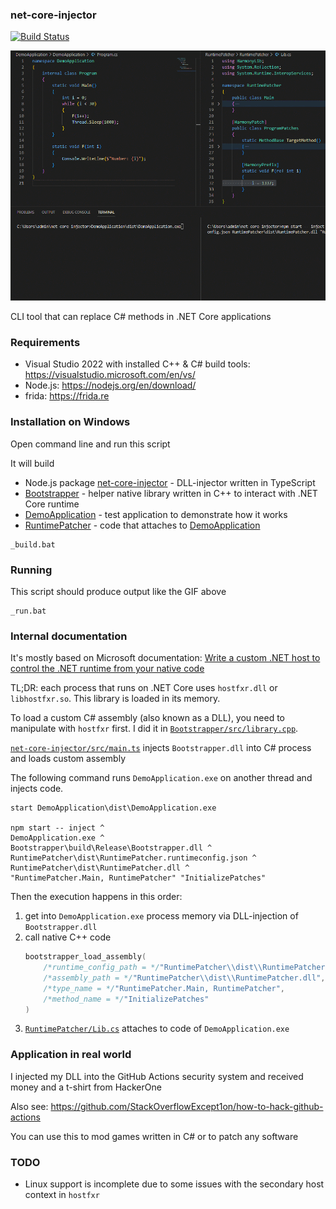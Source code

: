 ### net-core-injector


[![Build Status](https://github.com/StackOverflowExcept1on/net-core-injector/actions/workflows/ci.yml/badge.svg)](https://github.com/StackOverflowExcept1on/net-core-injector/actions/workflows/ci.yml)

![banner](assets/banner.gif)

CLI tool that can replace C# methods in .NET Core applications

### Requirements

- Visual Studio 2022 with installed C++ & C# build tools: https://visualstudio.microsoft.com/en/vs/
- Node.js: https://nodejs.org/en/download/
- frida: https://frida.re

### Installation on Windows

Open command line and run this script

It will build

- Node.js package [net-core-injector](package.json) - DLL-injector written in TypeScript
- [Bootstrapper](Bootstrapper) - helper native library written in C++ to interact with .NET Core runtime
- [DemoApplication](DemoApplication) - test application to demonstrate how it works
- [RuntimePatcher](RuntimePatcher) - code that attaches to [DemoApplication](DemoApplication)

```
_build.bat
```

### Running

This script should produce output like the GIF above

```
_run.bat
```

### Internal documentation

It's mostly based on Microsoft documentation:
[Write a custom .NET host to control the .NET runtime from your native code](https://learn.microsoft.com/en-us/dotnet/core/tutorials/netcore-hosting)

TL;DR: each process that runs on .NET Core uses `hostfxr.dll` or `libhostfxr.so`. This library is loaded in its memory.

To load a custom C# assembly (also known as a DLL), you need to manipulate with `hostfxr` first.
I did it in [`Bootstrapper/src/library.cpp`](Bootstrapper/src/library.cpp).

[`net-core-injector/src/main.ts`](src/main.ts) injects `Bootstrapper.dll` into C# process and loads custom assembly


The following command runs `DemoApplication.exe` on another thread and injects code.
```
start DemoApplication\dist\DemoApplication.exe

npm start -- inject ^
DemoApplication.exe ^
Bootstrapper\build\Release\Bootstrapper.dll ^
RuntimePatcher\dist\RuntimePatcher.runtimeconfig.json ^
RuntimePatcher\dist\RuntimePatcher.dll ^
"RuntimePatcher.Main, RuntimePatcher" "InitializePatches"
```

Then the execution happens in this order:
1. get into `DemoApplication.exe` process memory via DLL-injection of `Bootstrapper.dll`
2. call native C++ code
   ```cpp
   bootstrapper_load_assembly(
       /*runtime_config_path = */"RuntimePatcher\\dist\\RuntimePatcher.runtimeconfig.json",
       /*assembly_path = */"RuntimePatcher\\dist\\RuntimePatcher.dll",
       /*type_name = */"RuntimePatcher.Main, RuntimePatcher",
       /*method_name = */"InitializePatches"
   )
   ```
3. [`RuntimePatcher/Lib.cs`](RuntimePatcher/RuntimePatcher/Lib.cs) attaches to code of `DemoApplication.exe`

### Application in real world

I injected my DLL into the GitHub Actions security system and received money and a t-shirt from HackerOne

Also see: https://github.com/StackOverflowExcept1on/how-to-hack-github-actions

You can use this to mod games written in C# or to patch any software

### TODO

- Linux support is incomplete due to some issues with the secondary host context in `hostfxr`
